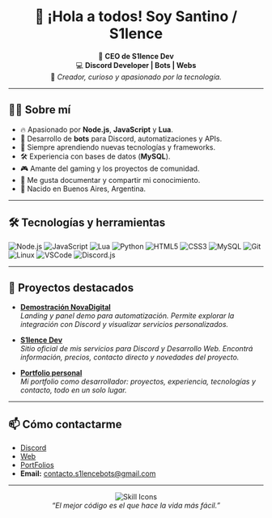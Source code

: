 <h1 align="center">👋 ¡Hola a todos! Soy Santino / S1lence</h1>
<p align="center">
  👤 <b>CEO de S1lence Dev</b> <br>
  💻 <b>Discord Developer | Bots | Webs</b> <br>
  🎵 <i>Creador, curioso y apasionado por la tecnología.</i>
</p>

---

## 🧑‍💻 Sobre mí

- 🔥 Apasionado por **Node.js**, **JavaScript** y **Lua**.
- 🤖 Desarrollo de **bots** para Discord, automatizaciones y APIs.
- 🚀 Siempre aprendiendo nuevas tecnologías y frameworks.
- 🛠️ Experiencia con bases de datos (**MySQL**).
- 🎮 Amante del gaming y los proyectos de comunidad.
- 📝 Me gusta documentar y compartir mi conocimiento.
- 📍 Nacido en Buenos Aires, Argentina.

---

## 🛠️ Tecnologías y herramientas

![Node.js](https://img.shields.io/badge/Node.js-339933?style=flat&logo=node.js&logoColor=white)
![JavaScript](https://img.shields.io/badge/JavaScript-F7DF1E?style=flat&logo=javascript&logoColor=black)
![Lua](https://img.shields.io/badge/Lua-2C2D72?style=flat&logo=lua&logoColor=white)
![Python](https://img.shields.io/badge/Python-3776AB?style=flat&logo=python&logoColor=white)
![HTML5](https://img.shields.io/badge/HTML5-E34F26?style=flat&logo=html5&logoColor=white)
![CSS3](https://img.shields.io/badge/CSS3-1572B6?style=flat&logo=css3&logoColor=white)
![MySQL](https://img.shields.io/badge/MySQL-4479A1?style=flat&logo=mysql&logoColor=white)
![Git](https://img.shields.io/badge/Git-F05032?style=flat&logo=git&logoColor=white)
![Linux](https://img.shields.io/badge/Linux-FCC624?style=flat&logo=linux&logoColor=black)
![VSCode](https://img.shields.io/badge/VS%20Code-007ACC?style=flat&logo=visual-studio-code&logoColor=white)
![Discord.js](https://img.shields.io/badge/Discord.js-5865F2?style=flat&logo=discord&logoColor=white)

---

## 🌟 Proyectos destacados

- [**Demostración NovaDigital**](https://demostracion-novadigital.netlify.app)  
  _Landing y panel demo para automatización. Permite explorar la integración con Discord y visualizar servicios personalizados._

- [**S1lence Dev**](https://s1lencedev.vercel.app)  
  _Sitio oficial de mis servicios para Discord y Desarrollo Web. Encontrá información, precios, contacto directo y novedades del proyecto._

- [**Portfolio personal**](https://portfolio-santino-cuello.vercel.app)  
  _Mi portfolio como desarrollador: proyectos, experiencia, tecnologías y contacto, todo en un solo lugar._

---

## 📫 Cómo contactarme

- [Discord](https://discord.gg/Pdg5zcQ9Xv)
- [Web](https://s1lencedev.vercel.app)
- [PortFolios](https://portfolio-santino-cuello.vercel.app)
- **Email:** contacto.s1lencebots@gmail.com

---

<p align="center">
  <img src="https://skillicons.dev/icons?i=js,nodejs,lua,python,express,discord,linux,mysql,git,vscode,html,css" alt="Skill Icons" /><br>
  <i>“El mejor código es el que hace la vida más fácil.”</i>
</p>

